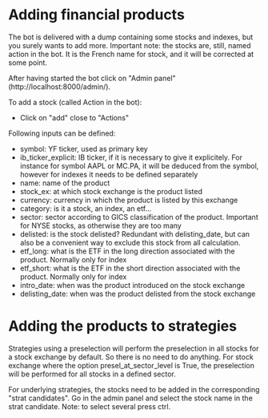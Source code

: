 # Adding financial products
The bot is delivered with a dump containing some stocks and indexes, but you surely wants to add more.
Important note: the stocks are, still, named action in the bot. It is the French name for stock, and it will be corrected at some point.

After having started the bot click on "Admin panel" (http://localhost:8000/admin/). 

To add a stock (called Action in the bot):

- Click on "add" close to "Actions"

Following inputs can be defined:

- symbol: YF ticker, used as primary key
- ib_ticker_explicit: IB ticker, if it is necessary to give it explicitely. For instance for symbol AAPL or MC.PA, it will be deduced from the symbol, however for indexes it needs to be defined separately
- name: name of the product
- stock_ex: at which stock exchange is the product listed
- currency: currency in which the product is listed by this exchange
- category: is it a stock, an index, an etf...
- sector: sector according to GICS classification of the product. Important for NYSE stocks, as otherwise they are too many
- delisted: is the stock delisted? Redundant with delisting_date, but can also be a convenient way to exclude this stock from all calculation.
- etf_long: what is the ETF in the long direction associated with the product. Normally only for index
- etf_short: what is the ETF in the short direction associated with the product. Normally only for index     
- intro_date: when was the product introduced on the stock exchange
- delisting_date: when was the product delisted from the stock exchange

# Adding the products to strategies
Strategies using a preselection will perform the preselection in all stocks for a stock exchange by default. So there is no need to do anything.
For stock exchange where the option presel_at_sector_level is True, the preselection will be performed for all stocks in a defined sector.

For underlying strategies, the stocks need to be added in the corresponding "strat candidates". Go in the admin panel and select the stock name in the strat candidate. Note: to select several press ctrl.

